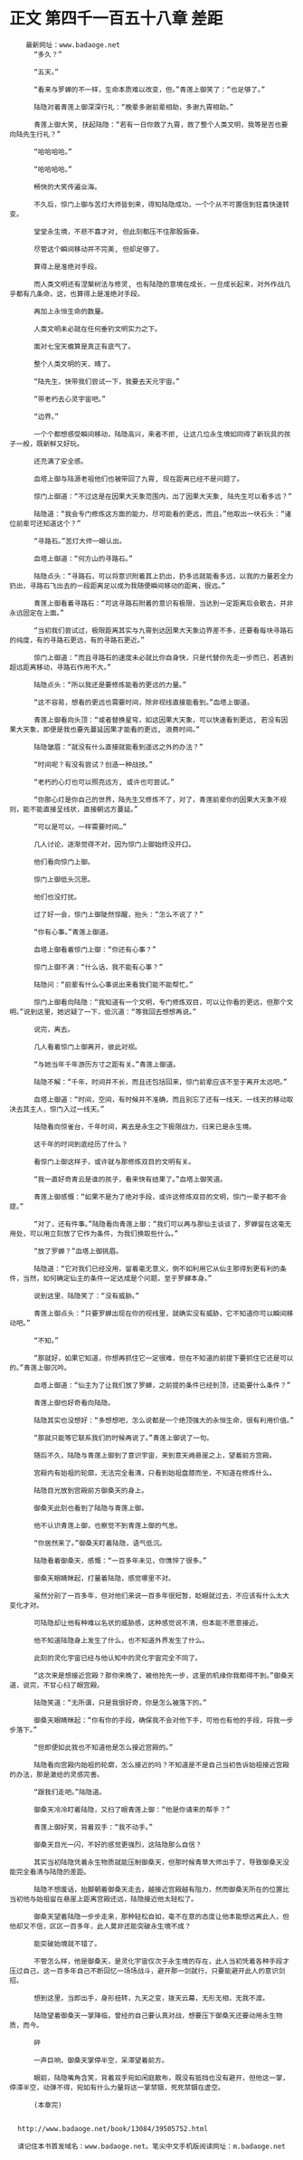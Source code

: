 # 正文 第四千一百五十八章 差距
        最新网址：www.badaoge.net
          “多久？”
      
          “五天。”
      
          “看来与罗蝉的不一样，生命本质难以改变，但。”青莲上御笑了：“也足够了。”
      
          陆隐对着青莲上御深深行礼：“晚辈多谢前辈相助，多谢九霄相助。”
      
          青莲上御大笑, 扶起陆隐：“若有一日你救了九霄，救了整个人类文明，我等是否也要向陆先生行礼？”
      
          “哈哈哈哈。”
      
          “哈哈哈哈。”
      
          畅快的大笑传遍业海。
      
          不久后，惊门上御与苦灯大师皆到来，得知陆隐成功，一个个从不可置信到狂喜快速转变。
      
          堂堂永生境，不悲不喜才对, 但此刻都压不住那股振奋。
      
          尽管这个瞬间移动并不完美, 但却足够了。
      
          算得上是准绝对手段。
      
          而人类文明还有涅槃树法与修灵, 也有陆隐的意境在成长，一旦成长起来，对外作战几乎都有几条命，这，也算得上是准绝对手段。
      
          再加上永恒生命的数量。
      
          人类文明未必就在任何垂钓文明实力之下。
      
          面对七宝天蟾算是真正有底气了。
      
          整个人类文明的天，晴了。
      
          “陆先生，快带我们尝试一下，我要去天元宇宙。”
      
          “带老朽去心灵宇宙吧。”
      
          “边界。”
      
          一个个都想感受瞬间移动，陆隐高兴，来者不拒, 让这几位永生境如同得了新玩具的孩子一般，既新鲜又好玩。
      
          还充满了安全感。
      
          血塔上御与陆源老祖他们也被带回了九霄, 现在距离已经不是问题了。
      
          惊门上御道：“不过这是在因果大天象范围内，出了因果大天象, 陆先生可以看多远？”
      
          陆隐道：“我会专门修炼这方面的能力，尽可能看的更远，而且。”他取出一块石头：“诸位前辈可还知道这个？”
      
          “寻路石。”苦灯大师一眼认出。
      
          血塔上御道：“何方山的寻路石。”
      
          陆隐点头：“寻路石，可以将意识附着其上扔出，扔多远就能看多远，以我的力量若全力扔出，寻路石飞出去的一段距离足以成为我随便瞬间移动的距离，很远。”
      
          青莲上御看着寻路石：“可这寻路石附着的意识有极限，当达到一定距离后会散去，并非永远固定在上面。”
      
          “当初我们尝试过，极限距离其实与九霄到达因果大天象边界差不多，还要看每块寻路石的纯度，有的寻路石更远，有的寻路石更近。”
      
          惊门上御道：“而且寻路石的速度未必就比你自身快，只是代替你先走一步而已，若遇到超远距离移动，寻路石作用不大。”
      
          陆隐点头：“所以我还是要修炼能看的更远的力量。”
      
          “这不容易，想看的更远也需要时间，除非视线直接能看到。”血塔上御道。
      
          青莲上御看向头顶：“或者替换星穹，如这因果大天象，可以快速看到更远, 若没有因果大天象，即便是我也要先蔓延因果才能看的更远, 浪费时间。”
      
          陆隐皱眉：“就没有什么直接就能看到遥远之外的办法？”
      
          “时间呢？有没有尝试？创造一种战技。”
      
          “老朽的心灯也可以照亮远方, 或许也可尝试。”
      
          “你那心灯是你自己的世界，陆先生又修炼不了，对了，青莲前辈你的因果大天象不规则，能不能直接呈线状，直接朝远方蔓延。”
      
          “可以是可以，一样需要时间…”
      
          几人讨论，逐渐觉得不对，因为惊门上御始终没开口。
      
          他们看向惊门上御。
      
          惊门上御低头沉思。
      
          他们也没打扰。
      
          过了好一会，惊门上御陡然惊醒，抬头：“怎么不说了？”
      
          “你有心事。”青莲上御道。
      
          血塔上御看着惊门上御：“你还有心事？”
      
          惊门上御不满：“什么话，我不能有心事？”
      
          陆隐问：“前辈有什么心事说出来看我们能不能帮忙。”
      
          惊门上御看向陆隐：“我知道有一个文明，专门修炼双目，可以让你看的更远，但那个文明。”说到这里，她迟疑了一下，低沉道：“等我回去想想再说。”
      
          说完，离去。
      
          几人看着惊门上御离开，彼此对视。
      
          “与她当年千年游历方寸之距有关。”青莲上御道。
      
          陆隐不解：“千年，时间并不长，而且还包括回来，惊门前辈应该不至于离开太远吧。”
      
          血塔上御道：“时间，空间，有时候并不准确，而且别忘了还有一线天，一线天的移动取决去其主人，惊门入过一线天。”
      
          陆隐看向惊雀台，千年时间，离去是永生之下极限战力，归来已是永生境。
      
          这千年的时间到底经历了什么？
      
          看惊门上御这样子，或许就与那修炼双目的文明有关。
      
          “我一直好奇青云是谁的孩子，看来快有结果了。”血塔上御笑道。
      
          青莲上御感慨：“如果不是为了绝对手段，或许这修炼双目的文明，惊门一辈子都不会提。”
      
          “对了，还有件事。”陆隐看向青莲上御：“我们可以再与那仙主谈谈了，罗蝉留在这毫无用处，可以用立刻放了它作为条件，为我们换取些什么。”
      
          “放了罗蝉？”血塔上御挑眉。
      
          陆隐道：“它对我们已经没用，留着毫无意义，倒不如利用它从仙主那得到更有利的条件，当然，如何确定仙主的条件一定达成是个问题，至于罗蝉本身。”
      
          说到这里，陆隐笑了：“没有威胁。”
      
          青莲上御点头：“只要罗蝉出现在你的视线里，就确实没有威胁，它不知道你可以瞬间移动吧。”
      
          “不知。”
      
          “那就好，如果它知道，你想再抓住它一定很难，但在不知道的前提下要抓住它还是可以的。”青莲上御沉吟。
      
          血塔上御道：“仙主为了让我们放了罗蝉，之前提的条件已经到顶，还能要什么条件？”
      
          青莲上御也好奇看向陆隐。
      
          陆隐其实也没想好：“多想想吧，怎么说都是一个绝顶强大的永恒生命，很有利用价值。”
      
          “那就只能等它联系我们的时候再说了。”青莲上御说了一句。
      
          随后不久，陆隐与青莲上御到了意识宇宙，来到意天阙悬崖之上，望着前方宫殿。
      
          宫殿内有始祖的轮廓，无法完全看清，只看到始祖盘膝而坐，不知道在修炼什么。
      
          陆隐目光放到宫殿前方御桑天的身上。
      
          御桑天此刻也看到了陆隐与青莲上御。
      
          他不认识青莲上御，也察觉不到青莲上御的气息。
      
          “你居然来了。”御桑天盯着陆隐，语气低沉。
      
          陆隐看着御桑天，感慨：“一百多年未见，你憔悴了很多。”
      
          御桑天眼睛眯起，打量着陆隐，感觉哪里不对。
      
          虽然分别了一百多年，但对他们来说一百多年很短暂，眨眼就过去，不应该有什么太大变化才对。
      
          可陆隐却让他有种难以名状的威胁感，这种感觉说不清，但本能不愿意接近。
      
          他不知道陆隐身上发生了什么，也不知道外界发生了什么。
      
          此刻的灵化宇宙已经与他认知中的灵化宇宙完全不同了。
      
          “这次来是想接近宫殿？那你来晚了，被他抢先一步，这里的机缘你我都得不到。”御桑天道，说完，不甘心扫了眼宫殿。
      
          陆隐笑道：“无所谓，只是我很好奇，你是怎么被落下的。”
      
          御桑天眼睛眯起：“你有你的手段，确保我不会对他下手，可他也有他的手段，将我一步步落下。”
      
          “但即便如此我也不知道他是怎么接近宫殿的。”
      
          陆隐看向宫殿内始祖的轮廓，怎么接近的吗？不知道是不是自己当初告诉始祖接近宫殿的办法，那是澈给的灵感完善。
      
          “跟我们走吧。”陆隐道。
      
          御桑天冷冷盯着陆隐，又扫了眼青莲上御：“他是你请来的帮手？”
      
          青莲上御好笑，背着双手：“我不动手。”
      
          御桑天目光一闪，不好的感觉更强烈，这陆隐那么自信？
      
          其实当初陆隐凭着永生物质就能压制御桑天，但那时候青草大师出手了，导致御桑天没能完全看清与陆隐的差距。
      
          陆隐不想废话，抬脚朝着御桑天走去，越接近宫殿越有阻力，然而御桑天所在的位置比当初他与始祖留在悬崖上距离宫殿还远，陆隐接近他太轻松了。
      
          御桑天望着陆隐一步步走来，那种轻松自如，毫不在意的态度让他本能想远离此人，但他却又不信，区区一百多年，此人莫非还能突破永生境不成？
      
          能突破始境就不错了。
      
          不管怎么样，他是御桑天，是灵化宇宙仅次于永生境的存在，此人当初凭着各种手段才压过自己，这一百多年自己不断回忆一场场战斗，避开那一剑就行，只要能避开此人的意识剑招。
      
          想到这里，当即出手，身形扭转，九天之变，拨天云幕，无形无相，无我不渡。
      
          陆隐望着御桑天一掌降临，曾经的自己要认真对战，想要压下御桑天还要动用永生物质，而今。
      
          砰
      
          一声巨响，御桑天掌停半空，呆滞望着前方。
      
          眼前，陆隐嘴角含笑，背着双手宛如闲庭散布，既没有抵挡也没有避开，但他这一掌，停滞半空，动弹不得，宛如有什么力量将这一掌禁锢，死死禁锢在虚空。
      
          (本章完)
      
      
      http://www.badaoge.net/book/13084/39505752.html
      
      请记住本书首发域名：www.badaoge.net。笔尖中文手机版阅读网址：m.badaoge.net